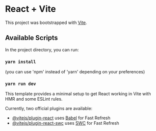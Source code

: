 # React + Vite
This project was bootstrapped with [Vite](https://github.com/vitejs/vite).

## Available Scripts
In the project directory, you can run:
### `yarn install`
(you can use 'npm' instead of 'yarn' depending on your preferences)
### `yarn run dev`

This template provides a minimal setup to get React working in Vite with HMR and some ESLint rules.

Currently, two official plugins are available:

- [@vitejs/plugin-react](https://github.com/vitejs/vite-plugin-react/blob/main/packages/plugin-react/README.md) uses [Babel](https://babeljs.io/) for Fast Refresh
- [@vitejs/plugin-react-swc](https://github.com/vitejs/vite-plugin-react-swc) uses [SWC](https://swc.rs/) for Fast Refresh
